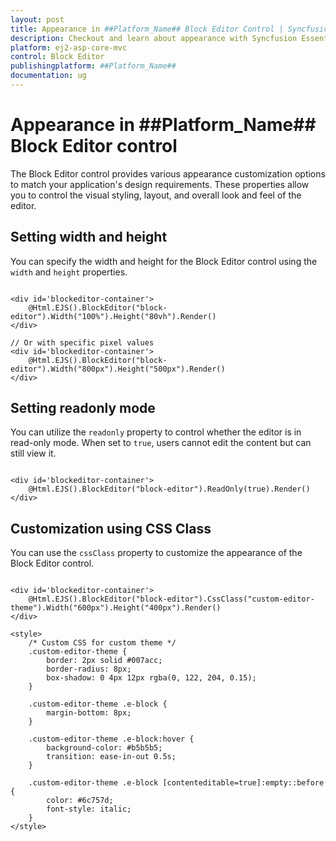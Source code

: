 ```yaml
---
layout: post
title: Appearance in ##Platform_Name## Block Editor Control | Syncfusion
description: Checkout and learn about appearance with Syncfusion Essential ##Platform_Name## BlockEditor control, its elements, and more details.
platform: ej2-asp-core-mvc
control: Block Editor
publishingplatform: ##Platform_Name##
documentation: ug
---
```


# Appearance in ##Platform_Name## Block Editor control

The Block Editor control provides various appearance customization options to match your application's design requirements. These properties allow you to control the visual styling, layout, and overall look and feel of the editor.

## Setting width and height

You can specify the width and height for the Block Editor control using the `width` and `height` properties.

```cshtml

<div id='blockeditor-container'>
    @Html.EJS().BlockEditor("block-editor").Width("100%").Height("80vh").Render()
</div>

// Or with specific pixel values
<div id='blockeditor-container'>
    @Html.EJS().BlockEditor("block-editor").Width("800px").Height("500px").Render()
</div>

```

## Setting readonly mode

You can utilize the `readonly` property to control whether the editor is in read-only mode. When set to `true`, users cannot edit the content but can still view it.

```cshtml

<div id='blockeditor-container'>
    @Html.EJS().BlockEditor("block-editor").ReadOnly(true).Render()
</div>

```

## Customization using CSS Class

You can use the `cssClass` property to customize the appearance of the Block Editor control.

```cshtml

<div id='blockeditor-container'>
    @Html.EJS().BlockEditor("block-editor").CssClass("custom-editor-theme").Width("600px").Height("400px").Render()
</div>

<style>
    /* Custom CSS for custom theme */
    .custom-editor-theme {
        border: 2px solid #007acc;
        border-radius: 8px;
        box-shadow: 0 4px 12px rgba(0, 122, 204, 0.15);
    }

    .custom-editor-theme .e-block {
        margin-bottom: 8px;
    }

    .custom-editor-theme .e-block:hover {
        background-color: #b5b5b5;
        transition: ease-in-out 0.5s;
    }

    .custom-editor-theme .e-block [contenteditable=true]:empty::before {
        color: #6c757d;
        font-style: italic;
    }
</style>

```
